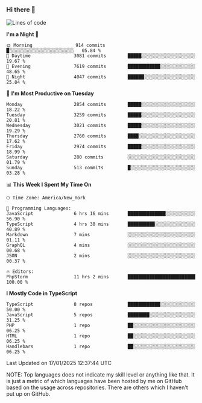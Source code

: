 ### Hi there 👋

<!--
**LynxJinxxy/LynxJinxxy** is a ✨ _special_ ✨ repository because its `README.md` (this file) appears on your GitHub profile.

Here are some ideas to get you started:

- 🔭 I’m currently working on ...
- 🌱 I’m currently learning ...
- 👯 I’m looking to collaborate on ...
- 🤔 I’m looking for help with ...
- 💬 Ask me about ...
- 📫 How to reach me: ...
- 😄 Pronouns: ...
- ⚡ Fun fact: ...
-->

<!--START_SECTION:waka-->
![Lines of code](https://img.shields.io/badge/From%20Hello%20World%20I%27ve%20Written-24.7%20million%20lines%20of%20code-blue)

**I'm a Night 🦉** 

```text
🌞 Morning                914 commits         █░░░░░░░░░░░░░░░░░░░░░░░░   05.84 % 
🌆 Daytime                3081 commits        █████░░░░░░░░░░░░░░░░░░░░   19.67 % 
🌃 Evening                7619 commits        ████████████░░░░░░░░░░░░░   48.65 % 
🌙 Night                  4047 commits        ██████░░░░░░░░░░░░░░░░░░░   25.84 % 
```
📅 **I'm Most Productive on Tuesday** 

```text
Monday                   2854 commits        █████░░░░░░░░░░░░░░░░░░░░   18.22 % 
Tuesday                  3259 commits        █████░░░░░░░░░░░░░░░░░░░░   20.81 % 
Wednesday                3021 commits        █████░░░░░░░░░░░░░░░░░░░░   19.29 % 
Thursday                 2760 commits        ████░░░░░░░░░░░░░░░░░░░░░   17.62 % 
Friday                   2974 commits        █████░░░░░░░░░░░░░░░░░░░░   18.99 % 
Saturday                 280 commits         ░░░░░░░░░░░░░░░░░░░░░░░░░   01.79 % 
Sunday                   513 commits         █░░░░░░░░░░░░░░░░░░░░░░░░   03.28 % 
```


📊 **This Week I Spent My Time On** 

```text
🕑︎ Time Zone: America/New_York

💬 Programming Languages: 
JavaScript               6 hrs 16 mins       ██████████████░░░░░░░░░░░   56.90 % 
TypeScript               4 hrs 30 mins       ██████████░░░░░░░░░░░░░░░   40.89 % 
Markdown                 7 mins              ░░░░░░░░░░░░░░░░░░░░░░░░░   01.11 % 
GraphQL                  4 mins              ░░░░░░░░░░░░░░░░░░░░░░░░░   00.68 % 
JSON                     2 mins              ░░░░░░░░░░░░░░░░░░░░░░░░░   00.37 % 

🔥 Editors: 
PhpStorm                 11 hrs 2 mins       █████████████████████████   100.00 % 
```

**I Mostly Code in TypeScript** 

```text
TypeScript               8 repos             ████████████░░░░░░░░░░░░░   50.00 % 
JavaScript               5 repos             ████████░░░░░░░░░░░░░░░░░   31.25 % 
PHP                      1 repo              ██░░░░░░░░░░░░░░░░░░░░░░░   06.25 % 
HTML                     1 repo              ██░░░░░░░░░░░░░░░░░░░░░░░   06.25 % 
Handlebars               1 repo              ██░░░░░░░░░░░░░░░░░░░░░░░   06.25 % 
```




 Last Updated on 17/01/2025 12:37:44 UTC
<!--END_SECTION:waka-->
NOTE: Top languages does not indicate my skill level or anything like that. It is just a metric of which languages have been hosted by me on GitHub based on the usage across repositories. There are others which I haven't put up on GitHub.
